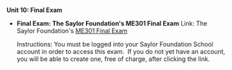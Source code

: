 **Unit 10: Final Exam** <span id="10"></span> 
-   **Final Exam: The Saylor Foundation's ME301 Final Exam**
    Link: The Saylor Foundation's [ME301 Final
    Exam](http://school.saylor.org/mod/quiz/view.php?id=62)  
      
     Instructions: You must be logged into your Saylor Foundation School
    account in order to access this exam.  If you do not yet have an
    account, you will be able to create one, free of charge, after
    clicking the link. 


